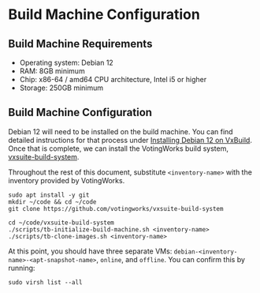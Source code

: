 # Build Machine Configuration

## Build Machine Requirements <a href="#build-machine-requirements" id="build-machine-requirements"></a>

* Operating system: Debian 12
* RAM: 8GB minimum
* Chip: x86-64 / amd64 CPU architecture, Intel i5 or higher
* Storage: 250GB minimum

## Build Machine Configuration <a href="#build-machine-configuration" id="build-machine-configuration"></a>

Debian 12 will need to be installed on the build machine. You can find detailed instructions for that process under [Installing Debian 12 on VxBuild](installing-debian-12-on-vxbuild.md). Once that is complete, we can install the VotingWorks build system, [vxsuite-build-system](https://github.com/votingworks/vxsuite-build-system).

Throughout the rest of this document, substitute `<inventory-name>` with the inventory provided by VotingWorks.

```
sudo apt install -y git
mkdir ~/code && cd ~/code
git clone https://github.com/votingworks/vxsuite-build-system

cd ~/code/vxsuite-build-system
./scripts/tb-initialize-build-machine.sh <inventory-name>
./scripts/tb-clone-images.sh <inventory-name>
```

At this point, you should have three separate VMs: `debian-<inventory-name>-<apt-snapshot-name>`, `online`, and `offline`. You can confirm this by running:

```
sudo virsh list --all
```
